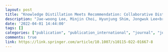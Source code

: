 ```yaml
---
layout: post
title: "Knowledge Distillation Meets Recommendation: Collaborative Distillation for Top-N Recommendation"
description: "Jae-woong Lee, Minjin Choi, Hyunjung Shim, Jongwuk Lee<br>Knowledge and Information Systems, 2022"
date: '2022-04-01 14:44:00'
tags: []
categories: ["publication", "publication_international", "journal", "journal_international"]
comments: true
link: https://link.springer.com/article/10.1007/s10115-022-01667-8
---
```


